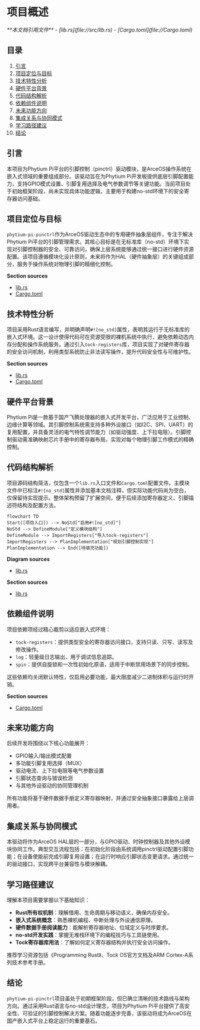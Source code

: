 # 项目概述

<cite>
**本文档引用文件**  
- [lib.rs](file://src/lib.rs)
- [Cargo.toml](file://Cargo.toml)
</cite>

## 目录
1. [引言](#引言)
2. [项目定位与目标](#项目定位与目标)
3. [技术特性分析](#技术特性分析)
4. [硬件平台背景](#硬件平台背景)
5. [代码结构解析](#代码结构解析)
6. [依赖组件说明](#依赖组件说明)
7. [未来功能方向](#未来功能方向)
8. [集成关系与协同模式](#集成关系与协同模式)
9. [学习路径建议](#学习路径建议)
10. [结论](#结论)

## 引言
本项目为Phytium Pi平台的引脚控制（pinctrl）驱动模块，是ArceOS操作系统在嵌入式领域的重要组成部分。该驱动旨在为Phytium Pi开发板提供底层引脚配置能力，支持GPIO模式设置、引脚复用选择及电气参数调节等关键功能。当前项目处于初始框架阶段，尚未实现具体功能逻辑，主要用于构建no-std环境下的安全寄存器访问基础。

## 项目定位与目标
`phytium-pi-pinctrl`作为ArceOS驱动生态中的专用硬件抽象层组件，专注于解决Phytium Pi平台的引脚管理需求。其核心目标是在无标准库（no-std）环境下实现对引脚控制器的安全、可靠访问，确保上层系统能够通过统一接口进行硬件资源配置。该项目遵循模块化设计原则，未来将作为HAL（硬件抽象层）的关键组成部分，服务于操作系统对物理引脚的精细化控制。

**Section sources**
- [lib.rs](file://src/lib.rs#L1-L3)
- [Cargo.toml](file://Cargo.toml#L1-L5)

## 技术特性分析
项目采用Rust语言编写，并明确声明`#![no_std]`属性，表明其运行于无标准库的嵌入式环境。这一设计使得代码可在资源受限的裸机系统中执行，避免依赖动态内存分配和操作系统服务。通过引入`tock-registers`库，项目实现了对硬件寄存器的安全访问机制，利用类型系统防止非法读写操作，提升代码安全性与可维护性。

**Section sources**
- [lib.rs](file://src/lib.rs#L1)
- [Cargo.toml](file://Cargo.toml#L12)

## 硬件平台背景
Phytium Pi是一款基于国产飞腾处理器的嵌入式开发平台，广泛应用于工业控制、边缘计算等领域。其引脚控制系统需支持多种外设接口（如I2C、SPI、UART）的复用配置，并具备灵活的电气特性调节能力（如驱动强度、上下拉电阻）。引脚控制驱动需准确映射芯片手册中的寄存器布局，实现对每个物理引脚工作模式的精确控制。

## 代码结构解析
项目源码结构简洁，仅包含一个`lib.rs`入口文件和`Cargo.toml`配置文件。主模块文件中已标注`#![no_std]`属性并添加基本文档注释，但实际功能代码尚为空白，仅保留待实现提示。整体架构预留了扩展空间，便于后续添加寄存器定义、引脚描述符结构及配置方法。

```mermaid
flowchart TD
Start([项目入口]) --> NoStd["启用#![no_std]"]
NoStd --> DefineModule["定义模块结构"]
DefineModule --> ImportRegisters["导入tock-registers"]
ImportRegisters --> PlanImplementation["规划引脚控制实现"]
PlanImplementation --> End([待填充功能])
```

**Diagram sources**
- [lib.rs](file://src/lib.rs#L1-L3)

**Section sources**
- [lib.rs](file://src/lib.rs#L1-L3)

## 依赖组件说明
项目依赖项经过精心裁剪以适应嵌入式环境：
- `tock-registers`：提供类型安全的寄存器访问接口，支持只读、只写、读写及修改操作。
- `log`：轻量级日志输出，用于调试信息追踪。
- `spin`：提供自旋锁和一次性初始化原语，适用于中断禁用场景下的同步控制。

这些依赖均关闭默认特性，仅启用必要功能，最大限度减少二进制体积与运行时开销。

**Section sources**
- [Cargo.toml](file://Cargo.toml#L12-L14)

## 未来功能方向
后续开发将围绕以下核心功能展开：
- GPIO输入/输出模式配置
- 多功能引脚复用选择（MUX）
- 驱动电流、上下拉电阻等电气参数设置
- 引脚状态查询与错误检测
- 与其他外设驱动的协同管理机制

所有功能将基于硬件数据手册定义寄存器映射，并通过安全抽象接口暴露给上层调用者。

## 集成关系与协同模式
本驱动将作为ArceOS HAL层的一部分，与GPIO驱动、时钟控制器及其他外设模块协同工作。典型交互流程包括：在初始化阶段由系统调用pinctrl驱动配置引脚功能；在设备使能前完成引脚复用设置；在运行时响应引脚状态变更请求。通过统一的驱动接口，实现跨平台兼容性与模块解耦。

## 学习路径建议
理解本项目需要掌握以下基础知识：
- **Rust所有权机制**：理解借用、生命周期与移动语义，确保内存安全。
- **嵌入式系统概念**：熟悉裸机编程、中断处理与外设通信原理。
- **硬件数据手册阅读能力**：能解析寄存器地址、位域定义与时序要求。
- **no-std开发实践**：掌握无堆栈环境下的编程技巧与工具链使用。
- **Tock寄存器库用法**：了解如何定义寄存器结构并执行安全访问操作。

推荐学习资源包括《Programming Rust》、Tock OS官方文档及ARM Cortex-A系列技术参考手册。

## 结论
`phytium-pi-pinctrl`项目虽处于初期框架阶段，但已确立清晰的技术路线与架构方向。通过采用Rust语言与no-std设计理念，项目为Phytium Pi平台提供了高安全性、可验证的引脚控制解决方案。随着功能逐步完善，该驱动将成为ArceOS在国产嵌入式平台上稳定运行的重要基石。